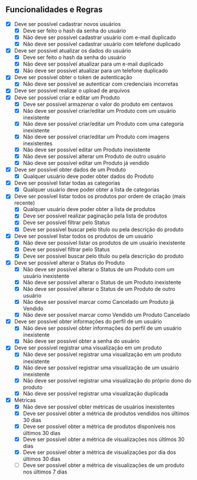 ## Funcionalidades e Regras

- [X]  Deve ser possível cadastrar novos usuários
    - [X]  Deve ser feito o hash da senha do usuário
    - [X]  Não deve ser possível cadastrar usuário com e-mail duplicado
    - [X]  Não deve ser possível cadastrar usuário com telefone duplicado
- [X]  Deve ser possível atualizar os dados do usuário
    - [X]  Deve ser feito o hash da senha do usuário
    - [X]  Não deve ser possível atualizar para um e-mail duplicado
    - [X]  Não deve ser possível atualizar para um telefone duplicado
- [X]  Deve ser possível obter o token de autenticação
    - [X]  Não deve ser possível se autenticar com credenciais incorretas
- [X]  Deve ser possível realizar o upload de arquivos
- [X]  Deve ser possível criar e editar um Produto
    - [X]  Deve ser possível armazenar o valor do produto em centavos
    - [X]  Não deve ser possível criar/editar um Produto com um usuário inexistente
    - [X]  Não deve ser possível criar/editar um Produto com uma categoria inexistente
    - [X]  Não deve ser possível criar/editar um Produto com imagens inexistentes
    - [X]  Não deve ser possível editar um Produto inexistente
    - [X]  Não deve ser possível alterar um Produto de outro usuário
    - [X]  Não deve ser possível editar um Produto já vendido
- [X]  Deve ser possível obter dados de um Produto
    - [X]  Qualquer usuário deve poder obter dados do Produto
- [X]  Deve ser possível listar todas as categorias
    - [X]  Qualquer usuário deve poder obter a lista de categorias
- [X]  Deve ser possível listar todos os produtos por ordem de criação (mais recente)
    - [X]  Qualquer usuário deve poder obter a lista de produtos
    - [X]  Deve ser possível realizar paginação pela lista de produtos
    - [X]  Deve ser possível filtrar pelo Status
    - [X]  Deve ser possível buscar pelo título ou pela descrição do produto
- [X]  Deve ser possível listar todos os produtos de um usuário
    - [X]  Não deve ser possível listar os produtos de um usuário inexistente
    - [X]  Deve ser possível filtrar pelo Status
    - [X]  Deve ser possível buscar pelo título ou pela descrição do produto
- [X]  Deve ser possível alterar o Status do Produto
    - [X]  Não deve ser possível alterar o Status de um Produto com um usuário inexistente
    - [X]  Não deve ser possível alterar o Status de um Produto inexistente
    - [X]  Não deve ser possível alterar o Status de um Produto de outro usuário
    - [X]  Não deve ser possível marcar como Cancelado um Produto já Vendido
    - [X]  Não deve ser possível marcar como Vendido um Produto Cancelado
- [X]  Deve ser possível obter informações do perfil de um usuário
    - [X]  Não deve ser possível obter informações do perfil de um usuário inexistente
    - [X]  Não deve ser possível obter a senha do usuário
- [X]  Deve ser possível registrar uma visualização em um produto
    - [X]  Não deve ser possível registrar uma visualização em um produto inexistente
    - [X]  Não deve ser possível registrar uma visualização de um usuário inexistente
    - [X]  Não deve ser possível registrar uma visualização do próprio dono do produto
    - [X]  Não deve ser possível registrar uma visualização duplicada
- [X]  Métricas
    - [X]  Não deve ser possível obter métricas de usuários inexistentes
    - [X]  Deve ser possível obter a métrica de produtos vendidos nos últimos 30 dias
    - [X]  Deve ser possível obter a métrica de produtos disponíveis nos últimos 30 dias
    - [X]  Deve ser possível obter a métrica de visualizações nos últimos 30 dias
    - [X]  Deve ser possível obter a métrica de visualizações por dia dos últimos 30 dias
    - [ ]  Deve ser possível obter a métrica de visualizações de um produto nos últimos 7 dias
